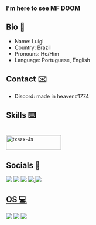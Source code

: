 ### I'm here to see MF DOOM

## Bio 👤

- Name: Luigi
- Country: Brazil 
- Pronouns: He/Him
- Language: Portuguese, English
  
## Contact ✉️
  
  - Discord: made in heaven#1774
 
  
## Skills ⌨️
  
 <div style="display: inline_block"><br>
  <img align="center" alt="txszx-Js" height="40" width="150" src="https://img.shields.io/badge/JavaScript-323330?style=for-the-badge&logo=javascript&logoColor=F7DF1E">
  

  
  </div>
  
## Socials 👥
  
 <div> 
   <a href="https://instagram.com/createdbyluigi" target="_blank"><img src="https://img.shields.io/badge/-Instagram-%23E4405F?style=for-the-badge&logo=instagram&logoColor=white" target="_blank"></a>
   <a href = "mailto:luigitortato1803@gmail.com"><img src="https://img.shields.io/badge/-Gmail-%23333?style=for-the-badge&logo=gmail&logoColor=white" target="_blank"></a>
   <a href="https://pin.it/7oB9WMy" target="_blank"><img src="https://img.shields.io/badge/Pinterest-%23E60023.svg?&style=for-the-badge&logo=Pinterest&logoColor=white" target="blank"></a>
   <a href="https://steamcommunity.com/id/adorador_de_garotas2d/" target="_blank"><img src="https://img.shields.io/badge/Steam-000000?style=for-the-badge&logo=steam&logoColor=white">
     <a href="https://music.apple.com/profile/lulutty" target="_blank"><img src="https://img.shields.io/badge/apple%20music-F34E68?style=for-the-badge&logo=apple%20music&logoColor=white">
 </div>
  
## OS 💻
  <img src="https://img.shields.io/badge/Arch_Linux-1793D1?style=for-the-badge&logo=arch-linux&logoColor=white" target="_blank"></a>
  <img src="https://img.shields.io/badge/iOS-000000?style=for-the-badge&logo=ios&logoColor=white" target="_blank"></a>
  <img src="https://img.shields.io/badge/mac%20os-000000?style=for-the-badge&logo=apple&logoColor=white" target="_blank"></a>
